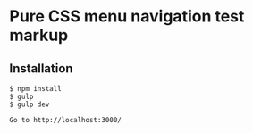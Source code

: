 # Pure CSS menu navigation test markup

Installation
------------

    $ npm install
    $ gulp
    $ gulp dev
    
    Go to http://localhost:3000/